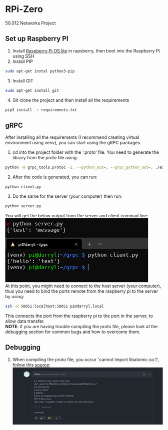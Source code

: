 # RPi-Zero
50.012 Networks Project
## Set up Raspberry PI
1. Install [Raspberry Pi OS lite]((https://www.raspberrypi.com/documentation/computers/getting-started.html)) in rapsberry, then boot into the Raspberry Pi using SSH
2. Install PIP 
```bash
sudo apt-get instal python3-pip
```
3. Install GIT
```bash
sudo apt-get install git
```
4. Git clone the project and then install all the requirements
```bash
pip3 install -r requirements.txt
```
## gRPC
After installing all the requirements (I recommend creating virtual environment using venv), you can start using the gRPC packages.  
1. cd into the project folder with the '.proto' file. You need to generate the library from the proto file using:
```bash
python -m grpc_tools.protoc -I. --python_out=. --grpc_python_out=. ./example.proto
```
2. After the code is generated, you can run:
```bash
python client.py
```
3. Do the same for the server (your computer) then run:
```bash
python server.py
```
You will get the below output from the server and client commad line:  
![grpc1](./images/grpc1.png)  
At this point, you might need to connect to the host server (your computer), thus you need to bind the ports remote from the raspberry pi to the server by using: 
```bash
ssh -R 50051:localhost:50051 pi@darryl.local
```
This connects the port from the raspberry pi to the port in the server, to allow data transfer.  
**NOTE**: if you are having trouble compiling the proto file, please look at the debugging section for common bugs and how to overcome them.
## Debugging
1. When compiling the proto file, you occur 'cannot import libatomic.so.1', follow this [source](https://github.com/EdjeElectronics/TensorFlow-Object-Detection-on-the-Raspberry-Pi/issues/67):
![debug1](./images/debug1.jpg)
